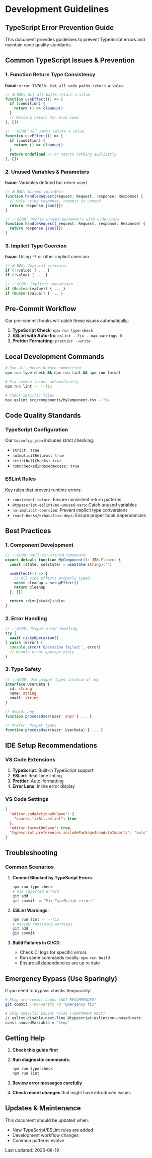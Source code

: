 # Development Guidelines

## TypeScript Error Prevention Guide

This document provides guidelines to prevent TypeScript errors and maintain code quality standards.

## Common TypeScript Issues & Prevention

### 1. Function Return Type Consistency

**Issue**: `error TS7030: Not all code paths return a value`

```typescript
// ❌ BAD: Not all paths return a value
function useEffect(() => {
  if (condition) {
    return () => cleanup()
  }
  // Missing return for else case
}, [])

// ✅ GOOD: All paths return a value
function useEffect(() => {
  if (condition) {
    return () => cleanup()
  }
  return undefined // or return nothing explicitly
}, [])
```

### 2. Unused Variables & Parameters

**Issue**: Variables defined but never used

```typescript
// ❌ BAD: Unused variables
function handleRequest(request: Request, response: Response) {
  // Only using response, request is unused
  return response.json({})
}

// ✅ GOOD: Prefix unused parameters with underscore
function handleRequest(_request: Request, response: Response) {
  return response.json({})
}
```

### 3. Implicit Type Coercion

**Issue**: Using `!!` or other implicit coercion

```typescript
// ❌ BAD: Implicit coercion
if (!!value) { ... }
if (+value) { ... }

// ✅ GOOD: Explicit conversion
if (Boolean(value)) { ... }
if (Number(value)) { ... }
```

## Pre-Commit Workflow

Our pre-commit hooks will catch these issues automatically:

1. **TypeScript Check**: `npm run type-check`
2. **ESLint with Auto-fix**: `eslint --fix --max-warnings 0`
3. **Prettier Formatting**: `prettier --write`

## Local Development Commands

```bash
# Run all checks before committing
npm run type-check && npm run lint && npm run format

# Fix common issues automatically
npm run lint -- --fix

# Check specific files
npx eslint src/components/MyComponent.tsx --fix
```

## Code Quality Standards

### TypeScript Configuration

Our `tsconfig.json` includes strict checking:

- `strict: true`
- `noImplicitReturns: true`
- `strictNullChecks: true`
- `noUncheckedIndexedAccess: true`

### ESLint Rules

Key rules that prevent runtime errors:

- `consistent-return`: Ensure consistent return patterns
- `@typescript-eslint/no-unused-vars`: Catch unused variables
- `no-implicit-coercion`: Prevent implicit type conversions
- `react-hooks/exhaustive-deps`: Ensure proper hook dependencies

## Best Practices

### 1. Component Development

```typescript
// ✅ GOOD: Well-structured component
export default function MyComponent(): JSX.Element {
  const [state, setState] = useState<string>('')

  useEffect(() => {
    // All side effects properly typed
    const cleanup = setupEffect()
    return cleanup
  }, [])

  return <div>{state}</div>
}
```

### 2. Error Handling

```typescript
// ✅ GOOD: Proper error handling
try {
  await riskyOperation()
} catch (error) {
  console.error('Operation failed:', error)
  // Handle error appropriately
}
```

### 3. Type Safety

```typescript
// ✅ GOOD: Use proper types instead of any
interface UserData {
  id: string
  name: string
  email: string
}

// Avoid: any
function processUser(user: any) { ... }

// Prefer: Proper types
function processUser(user: UserData) { ... }
```

## IDE Setup Recommendations

### VS Code Extensions

1. **TypeScript**: Built-in TypeScript support
2. **ESLint**: Real-time linting
3. **Prettier**: Auto-formatting
4. **Error Lens**: Inline error display

### VS Code Settings

```json
{
  "editor.codeActionsOnSave": {
    "source.fixAll.eslint": true
  },
  "editor.formatOnSave": true,
  "typescript.preferences.includePackageJsonAutoImports": "auto"
}
```

## Troubleshooting

### Common Scenarios

1. **Commit Blocked by TypeScript Errors**:

   ```bash
   npm run type-check
   # Fix reported errors
   git add .
   git commit -m "Fix TypeScript errors"
   ```

2. **ESLint Warnings**:

   ```bash
   npm run lint -- --fix
   # Review remaining warnings
   git add .
   git commit
   ```

3. **Build Failures in CI/CD**:
   - Check CI logs for specific errors
   - Run same commands locally: `npm run build`
   - Ensure all dependencies are up to date

## Emergency Bypass (Use Sparingly)

If you need to bypass checks temporarily:

```bash
# Skip pre-commit hooks (NOT RECOMMENDED)
git commit --no-verify -m "Emergency fix"

# Skip specific ESLint rules (TEMPORARY ONLY)
// eslint-disable-next-line @typescript-eslint/no-unused-vars
const unusedVariable = 'temp'
```

## Getting Help

1. **Check this guide first**
2. **Run diagnostic commands**:

   ```bash
   npm run type-check
   npm run lint
   ```

3. **Review error messages carefully**
4. **Check recent changes** that might have introduced issues

## Updates & Maintenance

This document should be updated when:

- New TypeScript/ESLint rules are added
- Development workflow changes
- Common patterns evolve

Last updated: 2025-08-19
